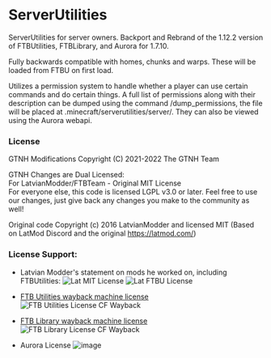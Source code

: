 ServerUtilities
===============
ServerUtilities for server owners.  Backport and Rebrand of the 1.12.2 version of FTBUtilities, FTBLibrary, and Aurora for 1.7.10.

Fully backwards compatible with homes, chunks and warps. These will be loaded from FTBU on first load.

Utilizes a permission system to handle whether a player can use certain commands and do certain things. 
A full list of permissions along with their description can be dumped using the command /dump_permissions, 
the file will be placed at .minecraft/serverutilities/server/.
They can also be viewed using the Aurora webapi.

### License

GTNH Modifications Copyright (C) 2021-2022 The GTNH Team

GTNH Changes are Dual Licensed:<br>
For LatvianModder/FTBTeam - Original MIT License<br>
For everyone else, this code is licensed LGPL v3.0 or later. Feel free to use our changes, just give back any changes you make to the community as well!

Original code Copyright (c) 2016 LatvianModder and licensed MIT (Based on LatMod Discord and the original https://latmod.com/)

### License Support:
* Latvian Modder's statement on mods he worked on, including FTBUtilities:
![Lat MIT License](lat-mit-license.png)
![Lat FTBU License](lat-ftbu-license-discord.png)

* [FTB Utilities wayback machine license](https://web.archive.org/web/20190624234434/https://minecraft.curseforge.com/projects/ftb-utilities)
![FTB Utilities License CF Wayback](ftbu-license-wayback.png)
* [FTB Library wayback machine license](https://web.archive.org/web/20190418011645/https://minecraft.curseforge.com/projects/ftblib)
![FTB Library License CF Wayback](ftbl-license-wayback.png)

* Aurora License
![image](https://github.com/GTNewHorizons/ServerUtilities/assets/3237986/eecd36d3-6b77-4286-9767-3f4aa2dd008f)
